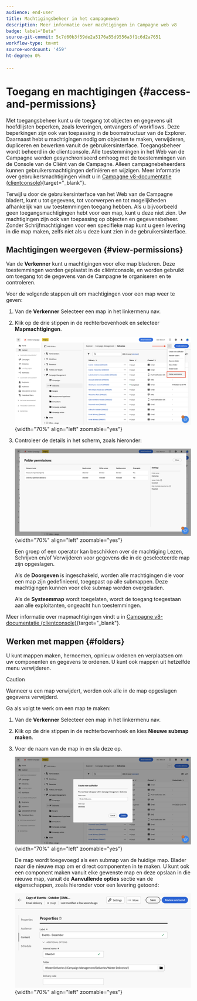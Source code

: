 ```yaml
---
audience: end-user
title: Machtigingsbeheer in het campagneweb
description: Meer informatie over machtigingen in Campagne web v8
badge: label="Beta"
source-git-commit: 5c7d60b3f59de2a5176a55d9556a3f1c6d2a7651
workflow-type: tm+mt
source-wordcount: '459'
ht-degree: 0%

---
```



# Toegang en machtigingen {#access-and-permissions}

Met toegangsbeheer kunt u de toegang tot objecten en gegevens uit hoofdlijsten beperken, zoals leveringen, ontvangers of workflows. Deze beperkingen zijn ook van toepassing in de boomstructuur van de Explorer. Daarnaast hebt u machtigingen nodig om objecten te maken, verwijderen, dupliceren en bewerken vanuit de gebruikersinterface. Toegangsbeheer wordt beheerd in de clientconsole. Alle toestemmingen in het Web van de Campagne worden gesynchroniseerd omhoog met de toestemmingen van de Console van de Cliënt van de Campagne. Alleen campagnebeheerders kunnen gebruikersmachtigingen definiëren en wijzigen. Meer informatie over gebruikersmachtigingen vindt u in [Campagne v8-documentatie (clientconsole)](https://experienceleague.adobe.com/docs/campaign/campaign-v8/admin/permissions/gs-permissions.html){target="_blank"}.

Terwijl u door de gebruikersinterface van het Web van de Campagne bladert, kunt u tot gegevens, tot voorwerpen en tot mogelijkheden afhankelijk van uw toestemmingen toegang hebben. Als u bijvoorbeeld geen toegangsmachtigingen hebt voor een map, kunt u deze niet zien. Uw machtigingen zijn ook van toepassing op objecten en gegevensbeheer. Zonder Schrijfmachtigingen voor een specifieke map kunt u geen levering in die map maken, zelfs niet als u deze kunt zien in de gebruikersinterface.

## Machtigingen weergeven {#view-permissions}

Van de **Verkenner** kunt u machtigingen voor elke map bladeren. Deze toestemmingen worden geplaatst in de cliëntconsole, en worden gebruikt om toegang tot de gegevens van de Campagne te organiseren en te controleren.


Voer de volgende stappen uit om machtigingen voor een map weer te geven:

1. Van de **Verkenner** Selecteer een map in het linkermenu nav.
1. Klik op de drie stippen in de rechterbovenhoek en selecteer **Mapmachtigingen**.

   ![](assets/permissions-view-menu.png){width="70%" align="left" zoomable="yes"}

1. Controleer de details in het scherm, zoals hieronder:

   ![](assets/permissions-view-screen.png){width="70%" align="left" zoomable="yes"}

   Een groep of een operator kan beschikken over de machtiging Lezen, Schrijven en/of Verwijderen voor gegevens die in de geselecteerde map zijn opgeslagen.

   Als de **Doorgeven** is ingeschakeld, worden alle machtigingen die voor een map zijn gedefinieerd, toegepast op alle submappen. Deze machtigingen kunnen voor elke submap worden overgeladen.

   Als de **Systeemmap** wordt toegelaten, wordt de toegang toegestaan aan alle exploitanten, ongeacht hun toestemmingen.

Meer informatie over mapmachtigingen vindt u in [Campagne v8-documentatie (clientconsole)](https://experienceleague.adobe.com/docs/campaign/campaign-v8/admin/permissions/folder-permissions.html){target="_blank"}.


## Werken met mappen {#folders}

U kunt mappen maken, hernoemen, opnieuw ordenen en verplaatsen om uw componenten en gegevens te ordenen. U kunt ook mappen uit hetzelfde menu verwijderen.

>[!CAUTION]
>
>Wanneer u een map verwijdert, worden ook alle in de map opgeslagen gegevens verwijderd.

Ga als volgt te werk om een map te maken:

1. Van de **Verkenner** Selecteer een map in het linkermenu nav.
1. Klik op de drie stippen in de rechterbovenhoek en kies **Nieuwe submap maken**.
1. Voer de naam van de map in en sla deze op.

   ![](assets/create-new-subfolder.png){width="70%" align="left" zoomable="yes"}

   De map wordt toegevoegd als een submap van de huidige map. Blader naar die nieuwe map om er direct componenten in te maken. U kunt ook een component maken vanuit elke gewenste map en deze opslaan in die nieuwe map, vanuit de **Aanvullende opties** sectie van de eigenschappen, zoals hieronder voor een levering getoond:

   ![](assets/delivery-properties-folder.png){width="70%" align="left" zoomable="yes"}

